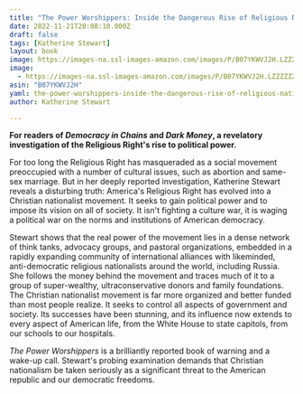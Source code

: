 ```yaml
---
title: "The Power Worshippers: Inside the Dangerous Rise of Religious Nationalism"
date: 2022-11-21T20:08:10.000Z
draft: false
tags: [Katherine Stewart]
layout: book
image: https://images-na.ssl-images-amazon.com/images/P/B07YKWVJ2H.LZZZZZZZ.jpg
image: 
  - https://images-na.ssl-images-amazon.com/images/P/B07YKWVJ2H.LZZZZZZZ.jpg
asin: "B07YKWVJ2H"
yaml: the-power-worshippers-inside-the-dangerous-rise-of-religious-nationalism
author: Katherine Stewart

---
```


**For readers of *Democracy in Chains* and *Dark Money*, a revelatory investigation of the Religious Right's rise to political power.**  
   
For too long the Religious Right has masqueraded as a social movement preoccupied with a number of cultural issues, such as abortion and same-sex marriage. But in her deeply reported investigation, Katherine Stewart reveals a disturbing truth: America's Religious Right has evolved into a Christian nationalist movement. It seeks to gain political power and to impose its vision on all of society. It isn't fighting a culture war, it is waging a political war on the norms and institutions of American democracy.  
   
Stewart shows that the real power of the movement lies in a dense network of think tanks, advocacy groups, and pastoral organizations, embedded in a rapidly expanding community of international alliances with likeminded, anti-democratic religious nationalists around the world, including Russia. She follows the money behind the movement and traces much of it to a group of super-wealthy, ultraconservative donors and family foundations. The Christian nationalist movement is far more organized and better funded than most people realize. It seeks to control all aspects of government and society. Its successes have been stunning, and its influence now extends to every aspect of American life, from the White House to state capitols, from our schools to our hospitals.  
  
*The Power Worshippers* is a brilliantly reported book of warning and a wake-up call. Stewart's probing examination demands that Christian nationalism be taken seriously as a significant threat to the American republic and our democratic freedoms.